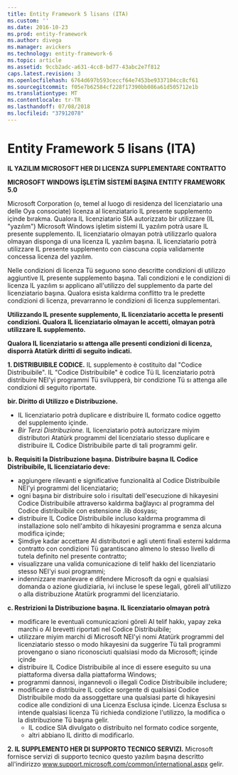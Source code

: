 ```yaml
---
title: Entity Framework 5 lisans (ITA)
ms.custom: ''
ms.date: 2016-10-23
ms.prod: entity-framework
ms.author: divega
ms.manager: avickers
ms.technology: entity-framework-6
ms.topic: article
ms.assetid: 9ccb2adc-a631-4cc8-bd77-43abc2e7f812
caps.latest.revision: 3
ms.openlocfilehash: 6764d697b593ceccf64e7453be9337104cc8cf61
ms.sourcegitcommit: f05e7b62584cf228f17390bb086a61d505712e1b
ms.translationtype: MT
ms.contentlocale: tr-TR
ms.lasthandoff: 07/08/2018
ms.locfileid: "37912078"
---
```

# <a name="entity-framework-5-license-ita"></a>Entity Framework 5 lisans (ITA)
**IL YAZILIM MICROSOFT HER DI LICENZA SUPPLEMENTARE CONTRATTO**

**MICROSOFT WINDOWS İŞLETİM SİSTEMİ BAŞINA ENTITY FRAMEWORK 5.0**

Microsoft Corporation (o, temel al luogo di residenza del licenziatario una delle Oya consociate) licenza al licenziatario IL presente supplemento içinde bırakma. Qualora IL licenziatario SIA autorizzato bir utilizzare (IL "yazılım") Microsoft Windows işletim sistemi IL yazılım potrà usare IL presente supplemento. IL licenziatario olmayan potrà utilizzarlo qualora olmayan disponga di una licenza IL yazılım başına. IL licenziatario potrà utilizzare IL presente supplemento con ciascuna copia validamente concessa licenza del yazılım.

Nelle condizioni di licenza Tü seguono sono descritte condizioni di utilizzo aggiuntive IL presente supplemento başına. Tali condizioni e le condizioni di licenza IL yazılım sı applicano all'utilizzo del supplemento da parte del licenziatario başına. Qualora esista kaldırma conflitto tra le predette condizioni di licenza, prevarranno le condizioni di licenza supplementari.

**Utilizzando IL presente supplemento, IL licenziatario accetta le presenti condizioni. Qualora IL licenziatario olmayan le accetti, olmayan potrà utilizzare IL supplemento.**

**Qualora IL licenziatario sı attenga alle presenti condizioni di licenza, disporrà Atatürk diritti di seguito indicati.**

**1. DISTRIBUIBILE CODICE.** IL supplemento è costituito dal "Codice Distribuibile". IL "Codice Distribuibile" è codice Tü IL licenziatario potrà distribuire NEI'yi programmi Tü svilupperà, bir condizione Tü sı attenga alle condizioni di seguito riportate.

**bir. Diritto di Utilizzo e Distribuzione.**

-   IL licenziatario potrà duplicare e distribuire IL formato codice oggetto del supplemento içinde.
-   *Bir Terzi Distribuzione.* IL licenziatario potrà autorizzare miyim distributori Atatürk programmi del licenziatario stesso duplicare e distribuire IL Codice Distribuibile parte di tali programmi gelir.

**b. Requisiti la Distribuzione başına. Distribuire başına IL Codice Distribuibile, IL licenziatario deve:**

-   aggiungere rilevanti e significative funzionalità al Codice Distribuibile NEI'yi programmi del licenziatario;
-   ogni başına bir distribuire solo i risultati dell'esecuzione di hikayesini Codice Distribuibile attraverso kaldırma bağlayıcı al programma del Codice distribuibile con estensione .lib dosyası;
-   distribuire IL Codice Distribuibile incluso kaldırma programma di installazione solo nell'ambito di hikayesini programma e senza alcuna modifica içinde;
-   Şimdiye kadar accettare AI distributori e agli utenti finali esterni kaldırma contratto con condizioni Tü garantiscano almeno lo stesso livello di tutela definito nel presente contratto;
-   visualizzare una valida comunicazione di telif hakkı del licenziatario stesso NEI'yi suoi programmi;
-   indennizzare manlevare e difendere Microsoft da ogni e qualsiasi domanda o azione giudiziaria, ivi incluse le spese legali, göreli all'utilizzo o alla distribuzione Atatürk programmi del licenziatario.

**c. Restrizioni la Distribuzione başına. IL licenziatario olmayan potrà**

-   modificare le eventuali comunicazioni göreli AI telif hakkı, yapay zeka marchi o AI brevetti riportati nel Codice Distribuibile;
-   utilizzare miyim marchi di Microsoft NEI'yi nomi Atatürk programmi del licenziatario stesso o modo hikayesini da suggerire Tü tali programmi provengano o siano riconosciuti qualsiasi modo da Microsoft; içinde içinde
-   distribuire IL Codice Distribuibile al ince di essere eseguito su una piattaforma diversa dalla piattaforma Windows;
-   programmi dannosi, ingannevoli o illegali Codice Distribuibile includere;
-   modificare o distribuire IL codice sorgente di qualsiasi Codice Distribuibile modo da assoggettare una qualsiasi parte di hikayesini codice alle condizioni di una Licenza Esclusa içinde. Licenza Esclusa sı intende qualsiasi licenza Tü richieda condizione l'utilizzo, la modifica o la distribuzione Tü başına gelir.
    -   IL codice SIA divulgato o distribuito nel formato codice sorgente,
    -   altri abbiano IL diritto di modificarlo.

**2. IL SUPPLEMENTO HER DI SUPPORTO TECNICO SERVIZI.** Microsoft fornisce servizi di supporto tecnico questo yazılım başına descritto all'indirizzo www.support.microsoft.com/common/international.aspx gelir.
